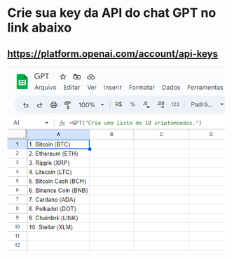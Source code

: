 

# Crie sua key da API do chat GPT no link abaixo
## https://platform.openai.com/account/api-keys

![descrição da imagem](Sheets.png)
